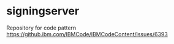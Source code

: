 # signingserver
Repository for code pattern https://github.ibm.com/IBMCode/IBMCodeContent/issues/6393
